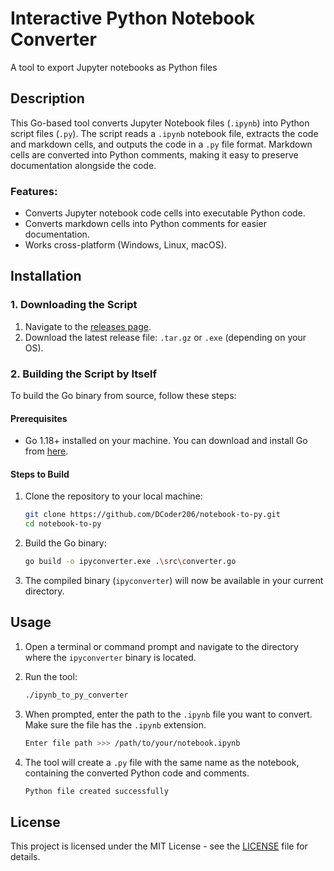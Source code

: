# Interactive Python Notebook Converter
A tool to export Jupyter notebooks as Python files

## Description

This Go-based tool converts Jupyter Notebook files (`.ipynb`) into Python script files (`.py`). The script reads a `.ipynb` notebook file, extracts the code and markdown cells, and outputs the code in a `.py` file format. Markdown cells are converted into Python comments, making it easy to preserve documentation alongside the code.

### Features:
- Converts Jupyter notebook code cells into executable Python code.
- Converts markdown cells into Python comments for easier documentation.
- Works cross-platform (Windows, Linux, macOS).

## Installation

### 1. Downloading the Script

1. Navigate to the [releases page](https://github.com/DCoder206/notebook-to-py/releases/tag/v1.0.0).
2. Download the latest release file: `.tar.gz` or `.exe` (depending on your OS).

### 2. Building the Script by Itself

To build the Go binary from source, follow these steps:

#### Prerequisites
- Go 1.18+ installed on your machine. You can download and install Go from [here](https://go.dev/dl/).

#### Steps to Build

1. Clone the repository to your local machine:

   ```bash
   git clone https://github.com/DCoder206/notebook-to-py.git
   cd notebook-to-py
   ```

2. Build the Go binary:

   ```bash
   go build -o ipyconverter.exe .\src\converter.go
   ```

3. The compiled binary (`ipyconverter`) will now be available in your current directory.

## Usage

1. Open a terminal or command prompt and navigate to the directory where the `ipyconverter` binary is located.
2. Run the tool:

   ```bash
   ./ipynb_to_py_converter
   ```

3. When prompted, enter the path to the `.ipynb` file you want to convert. Make sure the file has the `.ipynb` extension.

   ```bash
   Enter file path >>> /path/to/your/notebook.ipynb
   ```

4. The tool will create a `.py` file with the same name as the notebook, containing the converted Python code and comments.

   ```bash
   Python file created successfully
   ```

## License

This project is licensed under the MIT License - see the [LICENSE](LICENSE) file for details.
